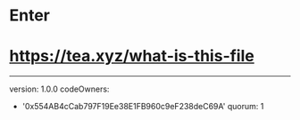 # Enter

# https://tea.xyz/what-is-this-file
---
version: 1.0.0
codeOwners:
  - '0x554AB4cCab797F19Ee38E1FB960c9eF238deC69A'
quorum: 1
